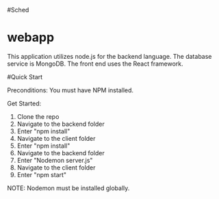 #Sched
# webapp
This application utilizes node.js for the backend language. The database service is MongoDB. The front end uses the React framework.

#Quick Start

Preconditions:
You must have NPM installed.

Get Started:
1. Clone the repo
2. Navigate to the backend folder
3. Enter "npm install"
4. Navigate to the client folder
5. Enter "npm install"
6. Navigate to the backend folder
7. Enter "Nodemon server.js"
8. Navigate to the client folder
9. Enter "npm start"

NOTE: Nodemon must be installed globally.
